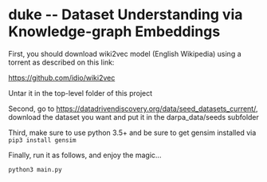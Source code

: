 # duke -- Dataset Understanding via Knowledge-graph Embeddings

First, you should download wiki2vec model (English Wikipedia) using a torrent as described on this link:

https://github.com/idio/wiki2vec

Untar it in the top-level folder of this project

Second, go to https://datadrivendiscovery.org/data/seed_datasets_current/, download the dataset you want and put it in the darpa_data/seeds subfolder

Third, make sure to use python 3.5+ and be sure to get gensim installed via `pip3 install gensim`

Finally, run it as follows, and enjoy the magic... 

```bash
python3 main.py
```

